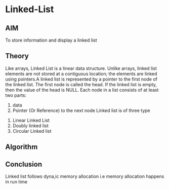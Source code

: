 # Linked-List
## AIM
To store information and display a linked list 

## Theory
Like arrays, Linked List is a linear data structure. Unlike arrays, linked list elements are not stored at a contiguous location; the elements are linked using pointers.A linked list is represented by a pointer to the first node of the linked list. The first node is called the head. If the linked list is empty, then the value of the head is NULL.
Each node in a list consists of at least two parts:
1) data
2) Pointer (Or Reference) to the next node
Linked list is of three type
1. Linear Linked List
2. Doubly linked list
3. Circular Linked list

## Algorithm




## Conclusion
Linked list follows dyna,ic memory allocation i.e memory allocation happens in run time
